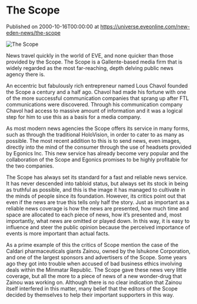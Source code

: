 # The Scope
Published on 2000-10-16T00:00:00 at https://universe.eveonline.com/new-eden-news/the-scope

![The Scope](https://web.ccpgamescdn.com/communityassets/img/chronicles/chronicleImage/scope.jpg#left)

News travel quickly in the world of EVE, and none quicker than those provided by the Scope. The Scope is a Gallente-based media firm that is widely regarded as the most far-reaching, depth delving public news agency there is.

An eccentric but fabulously rich entrepreneur named Lous Chavol founded the Scope a century and a half ago. Chavol had made his fortune with one of the more successful communication companies that sprang up after FTL communications were discovered. Through his communication company Chavol had access to massive amount of information and it was a logical step for him to use this as a basis for a media company.

As most modern news agencies the Scope offers its service in many forms, such as through the traditional HoloVision, in order to cater to as many as possible. The most recent addition to this is to send news, even images, directly into the mind of the consumer through the use of headsets provided by Egonics Inc. This new service has already become very popular and the collaboration of the Scope and Egonics promises to be highly profitable for the two companies.

The Scope has always set its standard for a fast and reliable news service. It has never descended into tabloid status, but always set its stock in being as truthful as possible, and this is the image it has managed to cultivate in the minds of people since its foundation. However, its critics point out that even if the news are true this tells only half the story. Just as important as a reliable news coverage is how the news are presented, how much time and space are allocated to each piece of news, how it’s presented and, most importantly, what news are omitted or played down. In this way, it is easy to influence and steer the public opinion because the perceived importance of events is more important than actual facts.

As a prime example of this the critics of Scope mention the case of the Caldari pharmaceuticals giants Zainou, owned by the Ishukone Corporation, and one of the largest sponsors and advertisers of the Scope. Some years ago they got into trouble when accused of bad business ethics involving deals within the Minmatar Republic. The Scope gave these news very little coverage, but all the more to a piece of news of a new wonder-drug that Zainou was working on. Although there is no clear indication that Zainou itself interfered in this matter, many belief that the editors of the Scope decided by themselves to help their important supporters in this way.
